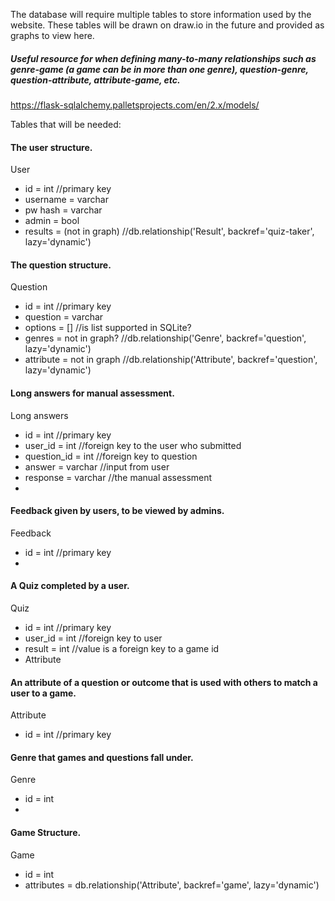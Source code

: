 The database will require multiple tables to store information used by the website. These tables will be drawn on draw.io in 
the future and provided as graphs to view here.

##### Useful resource for when defining many-to-many relationships such as genre-game (a game can be in more than one genre), question-genre, question-attribute, attribute-game, etc.
https://flask-sqlalchemy.palletsprojects.com/en/2.x/models/


Tables that will be needed:

#### The user structure.
User
- id = int            //primary key
- username = varchar
- pw hash = varchar
- admin = bool
- results = (not in graph)  //db.relationship('Result', backref='quiz-taker', lazy='dynamic')


#### The question structure.
Question 
- id = int            //primary key
- question = varchar
- options = []        //is list supported in SQLite?
- genres = not in graph? //db.relationship('Genre', backref='question', lazy='dynamic')
- attribute = not in graph   //db.relationship('Attribute', backref='question', lazy='dynamic')


#### Long answers for manual assessment.
Long answers 
- id = int            //primary key
- user_id = int       //foreign key to the user who submitted 
- question_id = int   //foreign key to question
- answer = varchar    //input from user
- response = varchar  //the manual assessment 
- 


#### Feedback given by users, to be viewed by admins.
Feedback 
- id = int            //primary key
- 


#### A Quiz completed by a user.
Quiz
- id = int            //primary key
- user_id = int       //foreign key to user
- result = int        //value is a foreign key to a game id
- Attribute


#### An attribute of a question or outcome that is used with others to match a user to a game. 
Attribute
- id = int            //primary key


#### Genre that games and questions fall under.
Genre
- id = int
- 

#### Game Structure.
Game
- id = int
- attributes = db.relationship('Attribute', backref='game', lazy='dynamic')







